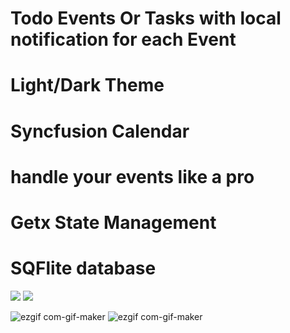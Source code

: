 # Todo Events Or Tasks with local notification for each Event 
# Light/Dark Theme
# Syncfusion Calendar 
# handle your events like a pro
# Getx State Management
# SQFlite database 

<img src="https://user-images.githubusercontent.com/78031951/173202162-dd62398f-fbf0-4471-a8a9-516e6126fb72.png">
<img src="https://user-images.githubusercontent.com/78031951/173202163-fffb8b10-8d47-4bf6-95e2-70cb2065dd89.png">


![ezgif com-gif-maker](https://user-images.githubusercontent.com/78031951/157430155-31326f52-489a-4989-98e6-bd5710bdbcea.gif)
![ezgif com-gif-maker](https://user-images.githubusercontent.com/78031951/157837268-0942788e-867e-4cbf-8bfa-c1de959a87c6.gif)


